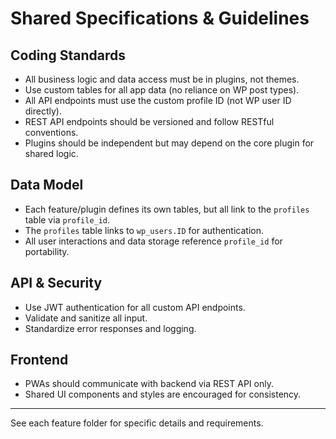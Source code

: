 # Shared Specifications & Guidelines

## Coding Standards
- All business logic and data access must be in plugins, not themes.
- Use custom tables for all app data (no reliance on WP post types).
- All API endpoints must use the custom profile ID (not WP user ID directly).
- REST API endpoints should be versioned and follow RESTful conventions.
- Plugins should be independent but may depend on the core plugin for shared logic.

## Data Model
- Each feature/plugin defines its own tables, but all link to the `profiles` table via `profile_id`.
- The `profiles` table links to `wp_users.ID` for authentication.
- All user interactions and data storage reference `profile_id` for portability.

## API & Security
- Use JWT authentication for all custom API endpoints.
- Validate and sanitize all input.
- Standardize error responses and logging.

## Frontend
- PWAs should communicate with backend via REST API only.
- Shared UI components and styles are encouraged for consistency.

---

See each feature folder for specific details and requirements.
